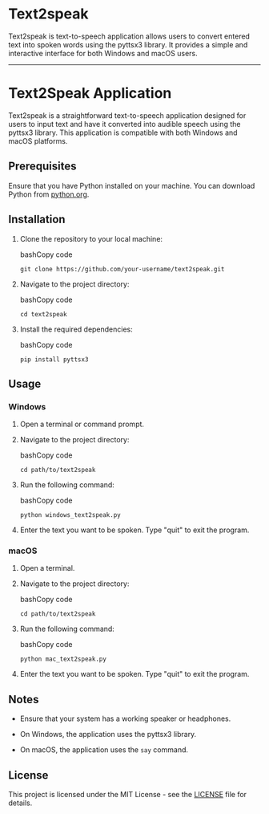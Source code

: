 # Text2speak


Text2speak is text-to-speech application allows users to convert entered text into spoken words using the pyttsx3 library. It provides a simple and interactive interface for both Windows and macOS users.

---

# Text2Speak Application

Text2speak is a straightforward text-to-speech application designed for users to input text and have it converted into audible speech using the pyttsx3 library. This application is compatible with both Windows and macOS platforms.

## Prerequisites

Ensure that you have Python installed on your machine. You can download Python from [python.org](https://www.python.org/).

## Installation

1. Clone the repository to your local machine:
    
    bashCopy code
    
    `git clone https://github.com/your-username/text2speak.git`
    
2. Navigate to the project directory:
    
    bashCopy code
    
    `cd text2speak`
    
3. Install the required dependencies:
    
    bashCopy code
    
    `pip install pyttsx3`
    

## Usage

### Windows

1. Open a terminal or command prompt.
    
2. Navigate to the project directory:
    
    bashCopy code
    
    `cd path/to/text2speak`
    
3. Run the following command:
    
    bashCopy code
    
    `python windows_text2speak.py`
    
4. Enter the text you want to be spoken. Type "quit" to exit the program.
    

### macOS

1. Open a terminal.
    
2. Navigate to the project directory:
    
    bashCopy code
    
    `cd path/to/text2speak`
    
3. Run the following command:
    
    bashCopy code
    
    `python mac_text2speak.py`
    
4. Enter the text you want to be spoken. Type "quit" to exit the program.
    

## Notes

- Ensure that your system has a working speaker or headphones.
    
- On Windows, the application uses the pyttsx3 library.
    
- On macOS, the application uses the `say` command.
    

## License

This project is licensed under the MIT License - see the [LICENSE](https://chat.openai.com/c/LICENSE) file for details.